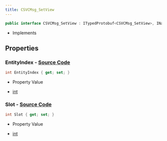```yaml
---
title: CSVCMsg_SetView
---
```


```csharp
public interface CSVCMsg_SetView : ITypedProtobuf<CSVCMsg_SetView>, INativeHandle, INetMessage<CSVCMsg_SetView>, IDisposable
```

- Implements

## Properties

### **EntityIndex** - [Source Code](https://github.com/swiftly-solution/swiftlys2/blob/main/managed/src/SwiftlyS2.Generated/Protobufs/Interfaces/CSVCMsg_SetView.cs#L18)

```csharp
int EntityIndex { get; set; }
```

- Property Value

- [int](https://learn.microsoft.com/dotnet/api/system.int32)

### **Slot** - [Source Code](https://github.com/swiftly-solution/swiftlys2/blob/main/managed/src/SwiftlyS2.Generated/Protobufs/Interfaces/CSVCMsg_SetView.cs#L21)

```csharp
int Slot { get; set; }
```

- Property Value

- [int](https://learn.microsoft.com/dotnet/api/system.int32)

